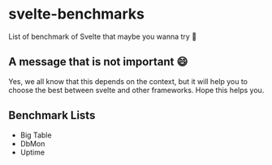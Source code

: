 # svelte-benchmarks
List of benchmark of Svelte that maybe you wanna try 🙌

## A message that is not important 😄
Yes, we all know that this depends on the context, but it will help you to choose the best between svelte and other frameworks. Hope this helps you.

## Benchmark Lists
- Big Table
- DbMon
- Uptime
